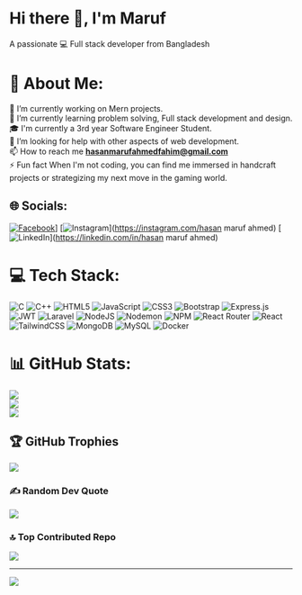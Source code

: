 # Hi there 👋, I'm Maruf
A passionate 💻 Full stack developer from Bangladesh

# 💫 About Me:
🔭 I’m currently working on Mern projects.<br>🌱 I’m currently learning problem solving, Full stack development and design.<br>🎓 I'm currently a 3rd year Software Engineer Student.<br>🤝 I’m looking for help with other aspects of web development.<br>📫 How to reach me **hasanmarufahmedfahim@gmail.com**<br>⚡ Fun fact When I'm not coding, you can find me immersed in handcraft projects or strategizing my next move in the gaming world.<br>


## 🌐 Socials:
[![Facebook](https://img.shields.io/badge/Facebook-%231877F2.svg?logo=Facebook&logoColor=white)](https://www.facebook.com/hasanmarufahmed.fahim/)] [![Instagram](https://img.shields.io/badge/Instagram-%23E4405F.svg?logo=Instagram&logoColor=white)](https://instagram.com/hasan maruf ahmed) [![LinkedIn](https://img.shields.io/badge/LinkedIn-%230077B5.svg?logo=linkedin&logoColor=white)](https://linkedin.com/in/hasan maruf ahmed) 

# 💻 Tech Stack:
![C](https://img.shields.io/badge/c-%2300599C.svg?style=flat&logo=c&logoColor=white) ![C++](https://img.shields.io/badge/c++-%2300599C.svg?style=flat&logo=c%2B%2B&logoColor=white) ![HTML5](https://img.shields.io/badge/html5-%23E34F26.svg?style=flat&logo=html5&logoColor=white) ![JavaScript](https://img.shields.io/badge/javascript-%23323330.svg?style=flat&logo=javascript&logoColor=%23F7DF1E) ![CSS3](https://img.shields.io/badge/css3-%231572B6.svg?style=flat&logo=css3&logoColor=white) ![Bootstrap](https://img.shields.io/badge/bootstrap-%238511FA.svg?style=flat&logo=bootstrap&logoColor=white) ![Express.js](https://img.shields.io/badge/express.js-%23404d59.svg?style=flat&logo=express&logoColor=%2361DAFB) ![JWT](https://img.shields.io/badge/JWT-black?style=flat&logo=JSON%20web%20tokens) ![Laravel](https://img.shields.io/badge/laravel-%23FF2D20.svg?style=flat&logo=laravel&logoColor=white) ![NodeJS](https://img.shields.io/badge/node.js-6DA55F?style=flat&logo=node.js&logoColor=white) ![Nodemon](https://img.shields.io/badge/NODEMON-%23323330.svg?style=flat&logo=nodemon&logoColor=%BBDEAD) ![NPM](https://img.shields.io/badge/NPM-%23CB3837.svg?style=flat&logo=npm&logoColor=white) ![React Router](https://img.shields.io/badge/React_Router-CA4245?style=flat&logo=react-router&logoColor=white) ![React](https://img.shields.io/badge/react-%2320232a.svg?style=flat&logo=react&logoColor=%2361DAFB) ![TailwindCSS](https://img.shields.io/badge/tailwindcss-%2338B2AC.svg?style=flat&logo=tailwind-css&logoColor=white) ![MongoDB](https://img.shields.io/badge/MongoDB-%234ea94b.svg?style=flat&logo=mongodb&logoColor=white) ![MySQL](https://img.shields.io/badge/mysql-%2300000f.svg?style=flat&logo=mysql&logoColor=white) ![Docker](https://img.shields.io/badge/docker-%230db7ed.svg?style=flat&logo=docker&logoColor=white)
# 📊 GitHub Stats:
![](https://github-readme-stats.vercel.app/api?username=Hasan-Maruf-Ahmed&theme=radical&hide_border=true&include_all_commits=false&count_private=true)<br/>
![](https://github-readme-streak-stats.herokuapp.com/?user=Hasan-Maruf-Ahmed&theme=radical&hide_border=true)<br/>
![](https://github-readme-stats.vercel.app/api/top-langs/?username=Hasan-Maruf-Ahmed&theme=radical&hide_border=true&include_all_commits=false&count_private=true&layout=compact)

## 🏆 GitHub Trophies
![](https://github-profile-trophy.vercel.app/?username=Hasan-Maruf-Ahmed&theme=radical&no-frame=true&no-bg=false&margin-w=4)

### ✍️ Random Dev Quote
![](https://quotes-github-readme.vercel.app/api?type=horizontal&theme=radical)

### 🔝 Top Contributed Repo
![](https://github-contributor-stats.vercel.app/api?username=Hasan-Maruf-Ahmed&limit=5&theme=dark&combine_all_yearly_contributions=true)

---
[![](https://visitcount.itsvg.in/api?id=Hasan-Maruf-Ahmed&icon=0&color=0)](https://visitcount.itsvg.in)

<!-- Proudly created with GPRM ( https://gprm.itsvg.in ) -->
